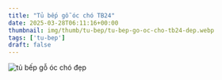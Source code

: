 ```yaml
---
title: "Tủ bếp gỗ óc chó TB24"
date: 2025-03-28T06:11:16+00:00
thumbnail: img/thumb/tu-bep/tu-bep-go-oc-cho-tb24-dep.webp
tags: ['tu-bep']
draft: false
---
```

![tủ bếp gỗ óc chó đẹp](/img/tu-bep/tb24/tu-bep-go-oc-cho-tb24-1.webp)